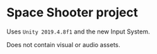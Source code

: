 # Space Shooter project

Uses ```Unity 2019.4.8f1``` and the new Input System.

Does not contain visual or audio assets.